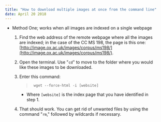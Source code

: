 ```yaml
---
title: "How to download multiple images at once from the command line"
date: April 20 2018
---
```


- Method One; works when all images are indexed on a single webpage

	1. Find the web address of the remote webpage where all the images are indexed; in the case of the CC MS 198, the page is this one: [http://image.ox.ac.uk/images/corpus/ms198/](http://image.ox.ac.uk/images/corpus/ms198/).

	2. Open the terminal. Use "`cd`" to move to the folder where you would like these images to be downloaded.

	3. Enter this command: 

		> ` wget --force-html -i [website]`

		- Where `[website]` is the index page that you have identified in step 1.

	4. That should work. You can get rid of unwanted files by using the command "`rm`," followed by wildcards if necessary.
